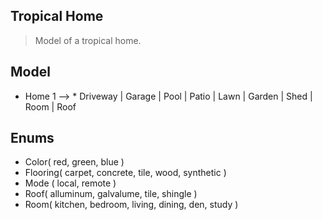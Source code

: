 Tropical Home
-------------
>Model of a tropical home.

Model
-----
* Home 1 --> * Driveway | Garage | Pool | Patio | Lawn | Garden | Shed | Room | Roof

Enums
-----
* Color( red, green, blue )
* Flooring( carpet, concrete, tile, wood, synthetic )
* Mode ( local, remote )
* Roof( alluminum, galvalume, tile, shingle )
* Room( kitchen, bedroom, living, dining, den, study )